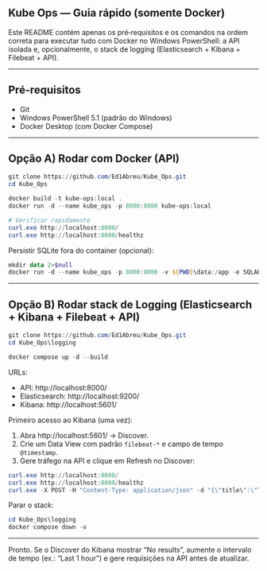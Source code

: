 ## Kube Ops — Guia rápido (somente Docker)

Este README contém apenas os pré‑requisitos e os comandos na ordem correta para executar tudo com Docker no Windows PowerShell: a API isolada e, opcionalmente, o stack de logging (Elasticsearch + Kibana + Filebeat + API).

---

## Pré‑requisitos
- Git
- Windows PowerShell 5.1 (padrão do Windows)
- Docker Desktop (com Docker Compose)

---

## Opção A) Rodar com Docker (API)
```powershell
git clone https://github.com/Ed1Abreu/Kube_Ops.git
cd Kube_Ops

docker build -t kube-ops:local .
docker run -d --name kube_ops -p 8000:8000 kube-ops:local

# Verificar rapidamente
curl.exe http://localhost:8000/
curl.exe http://localhost:8000/healthz
```
Persistir SQLite fora do container (opcional):
```powershell
mkdir data 2>$null
docker run -d --name kube_ops -p 8000:8000 -v ${PWD}\data:/app -e SQLALCHEMY_DATABASE_URI=sqlite:///app.db kube-ops:local
```

---

## Opção B) Rodar stack de Logging (Elasticsearch + Kibana + Filebeat + API)
```powershell
git clone https://github.com/Ed1Abreu/Kube_Ops.git
cd Kube_Ops\logging

docker compose up -d --build
```
URLs:
- API: http://localhost:8000/
- Elasticsearch: http://localhost:9200/
- Kibana: http://localhost:5601/

Primeiro acesso ao Kibana (uma vez):
1) Abra http://localhost:5601/ → Discover.
2) Crie um Data View com padrão `filebeat-*` e campo de tempo `@timestamp`.
3) Gere tráfego na API e clique em Refresh no Discover:
```powershell
curl.exe http://localhost:8000/
curl.exe http://localhost:8000/healthz
curl.exe -X POST -H "Content-Type: application/json" -d "{\"title\":\"Teste\"}" http://localhost:8000/api/todos
```
Parar o stack:
```powershell
cd Kube_Ops\logging
docker compose down -v
```

---
Pronto. Se o Discover do Kibana mostrar “No results”, aumente o intervalo de tempo (ex.: “Last 1 hour”) e gere requisições na API antes de atualizar.

